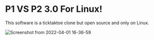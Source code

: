 # P1 VS P2 3.0 For Linux!
This software is a ticktaktoe clone but open source and only on Linux.

![Screenshot from 2022-04-01 16-36-59](https://user-images.githubusercontent.com/52569279/161296107-85c065e9-b35a-4d95-903f-f76bc669edca.png)
